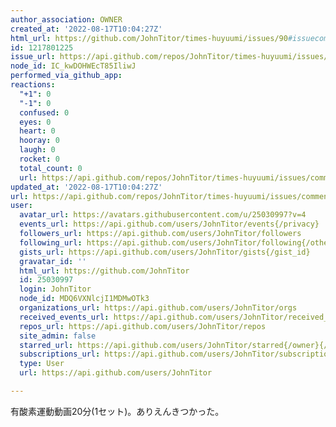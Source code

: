 ```yaml
---
author_association: OWNER
created_at: '2022-08-17T10:04:27Z'
html_url: https://github.com/JohnTitor/times-huyuumi/issues/90#issuecomment-1217801225
id: 1217801225
issue_url: https://api.github.com/repos/JohnTitor/times-huyuumi/issues/90
node_id: IC_kwDOHWEcT85IliwJ
performed_via_github_app: 
reactions:
  "+1": 0
  "-1": 0
  confused: 0
  eyes: 0
  heart: 0
  hooray: 0
  laugh: 0
  rocket: 0
  total_count: 0
  url: https://api.github.com/repos/JohnTitor/times-huyuumi/issues/comments/1217801225/reactions
updated_at: '2022-08-17T10:04:27Z'
url: https://api.github.com/repos/JohnTitor/times-huyuumi/issues/comments/1217801225
user:
  avatar_url: https://avatars.githubusercontent.com/u/25030997?v=4
  events_url: https://api.github.com/users/JohnTitor/events{/privacy}
  followers_url: https://api.github.com/users/JohnTitor/followers
  following_url: https://api.github.com/users/JohnTitor/following{/other_user}
  gists_url: https://api.github.com/users/JohnTitor/gists{/gist_id}
  gravatar_id: ''
  html_url: https://github.com/JohnTitor
  id: 25030997
  login: JohnTitor
  node_id: MDQ6VXNlcjI1MDMwOTk3
  organizations_url: https://api.github.com/users/JohnTitor/orgs
  received_events_url: https://api.github.com/users/JohnTitor/received_events
  repos_url: https://api.github.com/users/JohnTitor/repos
  site_admin: false
  starred_url: https://api.github.com/users/JohnTitor/starred{/owner}{/repo}
  subscriptions_url: https://api.github.com/users/JohnTitor/subscriptions
  type: User
  url: https://api.github.com/users/JohnTitor

---
```

有酸素運動動画20分(1セット)。ありえんきつかった。

